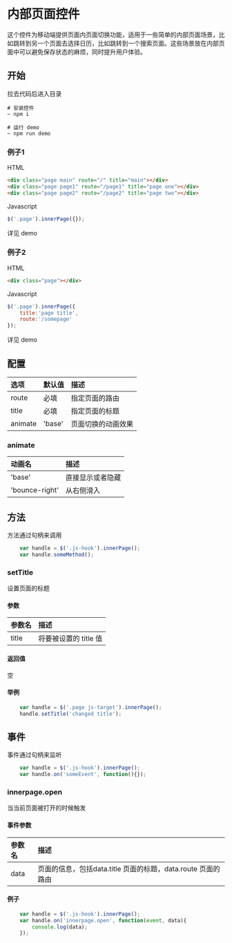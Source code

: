 # 内部页面控件

这个控件为移动端提供页面内页面切换功能，适用于一些简单的内部页面场景，比如跳转到另一个页面去选择日历，比如跳转到一个搜索页面。这些场景放在内部页面中可以避免保存状态的麻烦，同时提升用户体验。

## 开始

拉去代码后进入目录

```
# 安装控件
~ npm i

# 运行 demo
~ npm run demo
```

### 例子1

HTML

```html
<div class="page main" route="/" title="main"></div>
<div class="page page1" route="/page1" title="page one"></div>
<div class="page page2" route="/page2" title="page two"></div>
```

Javascript

```javascript
$('.page').innerPage({});
```

详见 demo

### 例子2

HTML

```html
<div class="page"></div>
```

Javascript

```javascript
$('.page').innerPage({
    title:'page title',
    route:'/somepage'
});
```

详见 demo

## 配置

|选项     |默认值    |描述     |
|:--------|:-------- |:--------|
|route  |必填       |指定页面的路由|
|title  |必填       |指定页面的标题|
|animate|'base'       |页面切换的动画效果|

### animate
|动画名|描述|
|:---|:---|
|'base'|直接显示或者隐藏|
|'bounce-right'|从右侧滑入|

## 方法

方法通过句柄来调用

```javascript
    var handle = $('.js-hook').innerPage();
    var handle.someMethod();
```

### setTitle

设置页面的标题

#### 参数

|参数名|描述|
|---|:---|
|title |将要被设置的 title 值|

#### 返回值

空

#### 举例

```javascript
    var handle = $('.page js-target').innerPage();
    handle.setTitle('changed title');
```


## 事件

事件通过句柄来监听

```javascript
    var handle = $('.js-hook').innerPage();
    var handle.on('someEvent', function(){});
```

### innerpage.open 

当当前页面被打开的时候触发

#### 事件参数

|参数名|描述|
|:---|:---|
|data|页面的信息，包括data.title 页面的标题，data.route 页面的路由|


#### 例子

```javascript
    var handle = $('.js-hook').innerPage();
    var handle.on('innerpage.open', function(event, data){
        console.log(data);
    });
```
